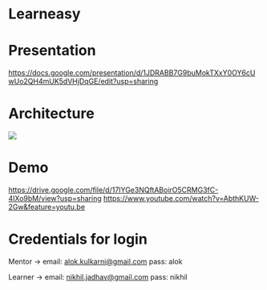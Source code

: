 # Learneasy

# Presentation
https://docs.google.com/presentation/d/1JDRABB7G9buMokTXxY0OY6cUwUo2QH4mUK5dVHjDqGE/edit?usp=sharing

# Architecture
<img src="https://github.com/sameer-belsare/learneasy/blob/master/screenshot/architecture.jpeg"/>

# Demo
https://drive.google.com/file/d/17IYGe3NQftABoirO5CRMG3fC-4IXo9bM/view?usp=sharing
https://www.youtube.com/watch?v=AbthKUW-2Gw&feature=youtu.be

# Credentials for login
Mentor ->
email: alok.kulkarni@gmail.com
pass: alok

Learner ->
email: nikhil.jadhav@gmail.com
pass: nikhil
